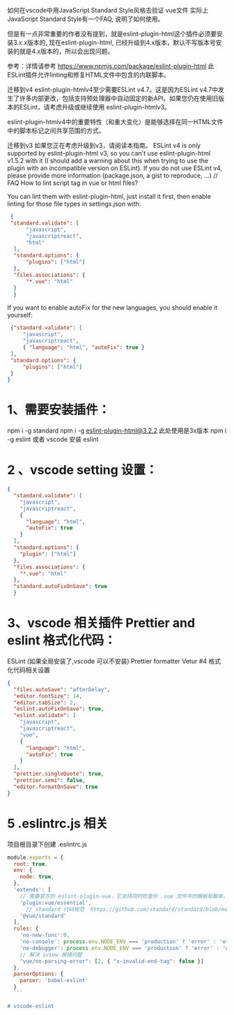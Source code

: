  如何在vscode中用JavaScript Standard Style风格去验证 vue文件
实际上JavaScript Standard Style有一个FAQ, 说明了如何使用。


但是有一点非常重要的作者没有提到，就是eslint-plugin-html这个插件必须要安装3.x.x版本的, 现在eslint-plugin-html, 已经升级到4.x版本，默认不写版本号安装的就是4.x版本的，所以会出现问题。

参考：详情请参考 https://www.npmjs.com/package/eslint-plugin-html
  此ESLint插件允许linting和修复HTML文件中包含的内联脚本。
  
  迁移到v4
 eslint-plugin-htmlv4至少需要ESLint v4.7。这是因为ESLint v4.7中发生了许多内部更改，包括支持预处理器中自动固定的新API。如果您仍在使用旧版本的ESLint，请考虑升级或继续使用 eslint-plugin-htmlv3。
  
 eslint-plugin-htmlv4中的重要特性（和重大变化）是能够选择在同一HTML文件中的脚本标记之间共享范围的方式。
  
 迁移到v3
 如果您正在考虑升级到v3，请阅读本指南。
ESLint v4 is only supported by eslint-plugin-html v3, so you can't use eslint-plugin-html v1.5.2 with it (I should add a warning about this when trying to use the plugin with an incompatible version on ESLint).
If you do not use ESLint v4, please provide more information (package.json, a gist to reproduce, ...)
// FAQ
How to lint script tag in vue or html files?

You can lint them with eslint-plugin-html, just install it first, then enable linting for those file types in settings.json with:
```json
 {
 "standard.validate": [
      "javascript",
      "javascriptreact",
      "html"
  ],
  "standard.options": {
      "plugins": ["html"]
  },
  "files.associations": {
      "*.vue": "html"
  }
  }
  ```
 If you want to enable autoFix for the new languages, you should enable it yourself:
 ```json
  {"standard.validate": [
      "javascript",
      "javascriptreact",
      { "language": "html", "autoFix": true }
  ],
  "standard.options": {
      "plugins": ["html"]
  }
 }
 ```
# 1、需要安装插件：
npm i -g standard
npm i -g eslint-plugin-html@3.2.2 此处使用是3x版本
npm i -g eslint 或者 vscode 安装 eslint 

# 2 、vscode setting 设置：
```json
{
  "standard.validate": [
    "javascript",
    "javascriptreact",
    {
      "language": "html",
      "autoFix": true
    }
  ],
  "standard.options": {
    "plugin": ["html"]
  },
  "files.associations": {
    "*.vue": "html"
  },
  "standard.autoFixOnSave": true
  }
  ```
# 3、vscode 相关插件 Prettier  and eslint 格式化代码：
   ESLint (如果全局安装了,vscode 可以不安装)
   Prettier formatter 
   Vetur
 #4 格式化代码相关设置
 ```json
 {
   "files.autoSave": "afterDelay",
   "editor.fontSize": 14,
   "editor.tabSize": 2,
   "eslint.autoFixOnSave": true,
   "eslint.validate": [
     "javascript",
     "javascriptreact",
     "vue",
     {
       "language": "html",
       "autoFix": true
     }
   ],
   "prettier.singleQuote": true,
   "prettier.semi": false,
   "editor.formatOnSave": true
 }
```
# 5 .eslintrc.js 相关
   项目根目录下创建 .eslintrc.js
   ```js
   module.exports = {
     root: true,
     env: {
       node: true,
     },
     'extends': [
       // 需要官方的 eslint-plugin-vue，它支持同时检查你 .vue 文件中的模板和脚本。请确保在你的 ESLint 配置中使用了该插件自身的配置：
       'plugin:vue/essential',
         // standard 代码规范  https://github.com/standard/standard/blob/master/docs/RULES-en.md
       '@vue/standard'
     ],
     rules: {
       'no-new-func':0,
       'no-console': process.env.NODE_ENV === 'production' ? 'error' : 'off',
       'no-debugger': process.env.NODE_ENV === 'production' ? 'error' : 'off',
       // 解决 iview 报错问题
       "vue/no-parsing-error": [2, { "x-invalid-end-tag": false }]
     },
     parserOptions: {
       parser: 'babel-eslint'
     }
     ```

# vscode-eslint
